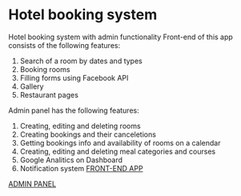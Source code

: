 # Hotel booking system
Hotel booking system with admin functionality
Front-end of this app consists of the following features: 
1) Search of a room by dates and types
2) Booking rooms
3) Filling forms using Facebook API
4) Gallery
5) Restaurant pages

Admin panel has the following features:
1) Creating, editing and deleting rooms
2) Creating bookings and their canceletions
3) Getting bookings info and availability of rooms on a calendar
4) Creating, editing and deleting meal categories and courses
5) Google Analitics on Dashboard
6) Notification system
[FRONT-END APP](https://kirill-shakirov.000webhostapp.com/)

[ADMIN PANEL](https://kirill-shakirov.000webhostapp.com/admin/home/index)

